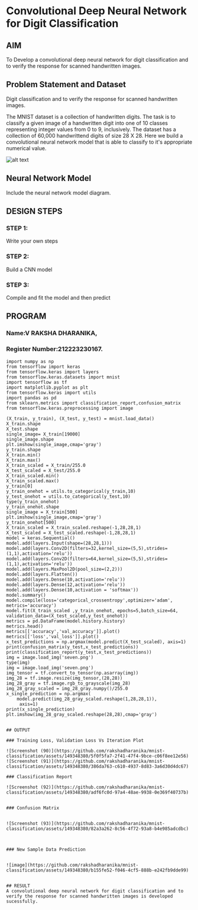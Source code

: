 # Convolutional Deep Neural Network for Digit Classification

## AIM

To Develop a convolutional deep neural network for digit classification and to verify the response for scanned handwritten images.

## Problem Statement and Dataset
Digit classification and to verify the response for scanned handwritten images.

The MNIST dataset is a collection of handwritten digits. The task is to classify a given image of a handwritten digit into one of 10 classes representing integer values from 0 to 9, inclusively. The dataset has a collection of 60,000 handwrittend digits of size 28 X 28. Here we build a convolutional neural network model that is able to classify to it's appropriate numerical value.

![alt text](data.png)
## Neural Network Model

Include the neural network model diagram.

## DESIGN STEPS

### STEP 1:
Write your own steps

### STEP 2:
Build a CNN model
### STEP 3:
Compile and fit the model and then predict

## PROGRAM

### Name:V RAKSHA DHARANIKA,
### Register Number:212223230167.
```
import numpy as np
from tensorflow import keras
from tensorflow.keras import layers
from tensorflow.keras.datasets import mnist
import tensorflow as tf
import matplotlib.pyplot as plt
from tensorflow.keras import utils
import pandas as pd
from sklearn.metrics import classification_report,confusion_matrix
from tensorflow.keras.preprocessing import image

(X_train, y_train), (X_test, y_test) = mnist.load_data()
X_train.shape
X_test.shape
single_image= X_train[19000]
single_image.shape
plt.imshow(single_image,cmap='gray')
y_train.shape
X_train.min()
X_train.max()
X_train_scaled = X_train/255.0
X_test_scaled = X_test/255.0
X_train_scaled.min()
X_train_scaled.max()
y_train[0]
y_train_onehot = utils.to_categorical(y_train,10)
y_test_onehot = utils.to_categorical(y_test,10)
type(y_train_onehot)
y_train_onehot.shape
single_image = X_train[500]
plt.imshow(single_image,cmap='gray')
y_train_onehot[500]
X_train_scaled = X_train_scaled.reshape(-1,28,28,1)
X_test_scaled = X_test_scaled.reshape(-1,28,28,1)
model = keras.Sequential()
model.add(layers.Input(shape=(28,28,1)))
model.add(layers.Conv2D(filters=32,kernel_size=(5,5),strides=(1,1),activation='relu'))
model.add(layers.Conv2D(filters=64,kernel_size=(5,5),strides=(1,1),activation='relu'))
model.add(layers.MaxPool2D(pool_size=(2,2)))
model.add(layers.Flatten())
model.add(layers.Dense(10,activation='relu'))
model.add(layers.Dense(12,activation='relu'))
model.add(layers.Dense(10,activation = 'softmax'))
model.summary()
model.compile(loss='categorical_crossentropy',optimizer='adam',
metrics='accuracy')
model.fit(X_train_scaled ,y_train_onehot, epochs=5,batch_size=64, validation_data=(X_test_scaled,y_test_onehot))
metrics = pd.DataFrame(model.history.history)
metrics.head()
metrics[['accuracy','val_accuracy']].plot()
metrics[['loss','val_loss']].plot()
x_test_predictions = np.argmax(model.predict(X_test_scaled), axis=1)
print(confusion_matrix(y_test,x_test_predictions))
print(classification_report(y_test,x_test_predictions))
img = image.load_img('seven.png')
type(img)
img = image.load_img('seven.png')
img_tensor = tf.convert_to_tensor(np.asarray(img))
img_28 = tf.image.resize(img_tensor,(28,28))
img_28_gray = tf.image.rgb_to_grayscale(img_28)
img_28_gray_scaled = img_28_gray.numpy()/255.0
x_single_prediction = np.argmax(
    model.predict(img_28_gray_scaled.reshape(1,28,28,1)),
     axis=1)
print(x_single_prediction)
plt.imshow(img_28_gray_scaled.reshape(28,28),cmap='gray')


## OUTPUT

### Training Loss, Validation Loss Vs Iteration Plot

![Screenshot (90)](https://github.com/rakshadharanika/mnist-classification/assets/149348380/5f0f5fa7-2f41-47f4-9bce-c06f8ee12e56)
![Screenshot (91)](https://github.com/rakshadharanika/mnist-classification/assets/149348380/386da763-c610-4937-8d83-3a6d30d4dc67)

### Classification Report

![Screenshot (92)](https://github.com/rakshadharanika/mnist-classification/assets/149348380/adf6fc0d-97a4-48ae-9938-0e369f40737b)


### Confusion Matrix


![Screenshot (93)](https://github.com/rakshadharanika/mnist-classification/assets/149348380/82a3a262-8c56-4f72-93a8-b4e985adcdbc)



### New Sample Data Prediction


![image](https://github.com/rakshadharanika/mnist-classification/assets/149348380/b155fe52-f046-4cf5-888b-e242fb9dde99)


## RESULT
A convolutional deep neural network for digit classification and to verify the response for scanned handwritten images is developed sucessfully.
